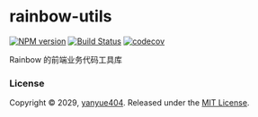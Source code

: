 # rainbow-utils

[![NPM version](https://img.shields.io/npm/v/rainbow-utils.svg?style=flat)](https://www.npmjs.com/package/rainbow-utils) [![Build Status](https://travis-ci.org/yanyue404/rainbow-utils.svg?branch=master)](https://travis-ci.org/yanyue404/rainbow-utils) [![codecov](https://codecov.io/gh/yanyue404/rainbow-utils/branch/master/graph/badge.svg)](https://codecov.io/gh/yanyue404/rainbow-utils)

Rainbow 的前端业务代码工具库

### License

Copyright © 2029, [yanyue404](https://github.com/yanyue404).
Released under the [MIT License](LICENSE).
